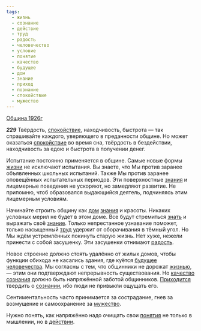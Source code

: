 ```yaml
---
tags:
  - жизнь
  - сознание
  - действие
  - труд
  - радость
  - человечество
  - условие
  - понятие
  - качество
  - будущее
  - дом
  - знание
  - приход
  - познание
  - спокойствие
  - мужество
---
```


[Община 1926г](/agni/1926)

___229___
Твёрдость, [спокойствие](/tag/#спокойствие), находчивость, быстрота — так спрашивайте каждого, уверяющего в преданности общине. Но может оказаться [спокойствие](/tag/#спокойствие) во время сна, твёрдость в бездействии, находчивость за едою и быстрота в получении денег.   

Испытание постоянно применяется в общине. Самые новые формы [жизни](/tag/#жизнь) не исключают испытания. Вы знаете, что Мы против заранее объявленных школьных испытаний. Также Мы против заранее оповещённых испытательных периодов. Эти поверхностные [знания](/tag/#[знание](/tag/#знание)) и лицемерные поведения не ускоряют, но замедляют развитие. Не припомню, чтоб образовался выдающийся деятель, подчиняясь этим лицемерным условиям.   

Начинайте строить общину как [дом](/tag/#дом) [знания](/tag/#[знание](/tag/#знание)) и красоты. Никаких условных мерил не будет в этом доме. Все будут стремиться [знать](/tag/#познание) и выражать своё [знание](/tag/#знание). Только непрестанное узнавание поможет, только насыщенный [труд](/tag/#труд) удержит от оборачивания в тёмный угол. Но Мы ждём устремлённых покинуть старую жизнь. Нет хуже, нежели принести с собой засушенку. Эти засушенки отнимают [радость](/tag/#радость).   

Новое строение должно стоять удалённо от жилых домов, чтобы функции обихода не касались здания, где куётся [будущее](/tag/#будущее) [человечества](/tag/#человечество). Мы согласны с тем, что общинники не дорожат [жизнью](/tag/#жизнь), — этим они подтверждают непрерывность существования. Но [качество](/tag/#качество) [сознания](/tag/#сознание) должно быть напряжённой заботой общинников. [Приходится](/tag/#приход) твердить о [сознании](/tag/#сознание), ибо люди не привыкли ощущать его.   

Сентиментальность часто принимается за сострадание, гнев за возмущение и самоохранение за [мужество](/tag/#мужество).   

Нужно понять, как напряжённо надо очищать свои [понятия](/tag/#понятие) не только в мышлении, но в [действии](/tag/#действие).   

